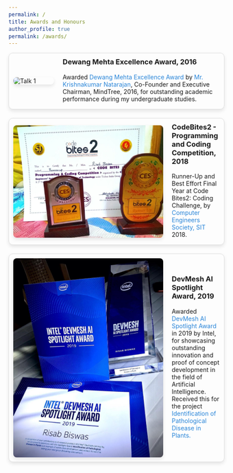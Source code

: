```yaml
---
permalink: /
title: Awards and Honours
author_profile: true
permalink: /awards/
---
```

<div class="talk-container">
<div class="talk-item">
  <img src="../images/Dewang_Mehta.png" alt="Talk 1" class="talk-image">
  <div class="talk-details">
    <h3>Dewang Mehta Excellence Award, 2016</h3>
    <p>Awarded<a href = "https://inspiria.edu.in/inspiria-proud-host-inaugural-dewang-mehta-excellence-award-north-bengal/" style="color: #2985d8; text-decoration: none;"> Dewang Mehta Excellence Award</a> by <a href = "https://en.wikipedia.org/wiki/Krishnakumar_Natarajan" style="color: #2985d8; text-decoration: none;"> Mr. Krishnakumar Natarajan</a>, Co-Founder and Executive Chairman, MindTree, 2016, for outstanding academic performance during my undergraduate studies.
</p>
  </div>
  </div>

  <div class="talk-item">
  <img src="../images/CodeByte.jpg" alt="Talk 1" class="talk-image">
  <div class="talk-details">
    <h3>CodeBites2 - Programming and Coding Competition, 2018</h3>
    <p>Runner-Up and Best Effort Final Year at Code Bites2: Coding Challenge, by <a href = "https://www.sittechno.org/computer-engineer-s-society-computer-science-engineering.html" style="color: #2985d8; text-decoration: none;">Computer Engineers Society, SIT</a> 2018.
</p>
  </div>
  </div>

<div class="talk-item">
  <img src="../images/DevMesh Award.jpeg" alt="Talk 1" class="talk-image">
  <div class="talk-details">
    <h3>DevMesh AI Spotlight Award, 2019</h3>
    <p>Awarded<a href = "https://devmesh.intel.com/posts/638312/congrats-to-our-devmesh-spotlight-award-winners" style="color: #2985d8; text-decoration: none;"> DevMesh AI Spotlight Award</a> in 2019 by Intel, for showcasing outstanding innovation and proof of concept development in the field of Artificial Intelligence. Received this for the project <a href = "Identification of Pathological Disease in Plants" style="color: #2985d8; text-decoration: none;"> Identification of Pathological Disease in Plants.</a>
</p>
</div>
</div>

</div>

<style>
.talk-container {
  display: flex;
  flex-direction: column;
  gap: 20px;
}

.talk-item {
  display: flex;
  align-items: center;
  padding: 10px;
  border: 1px solid #ddd;
  border-radius: 10px;
  box-shadow: 0 4px 8px rgba(0,0,0,0.1);
  transition: box-shadow 0.3s ease-in-out;
}

.talk-item:hover {
  box-shadow: 0 8px 16px rgba(0,0,0,0.2);
}

.talk-image {
  width: 350px;
  margin-right: 20px;
  border-radius: 8px;
  box-shadow: 0 4px 8px rgba(0,0,0,0.1);
}

.talk-details {
  flex-grow: 1;
}

.talk-details h3 {
  margin-top: 0;
}

.talk-details p {
  margin: 5px 0;
  font-size: 14px;
}
</style>